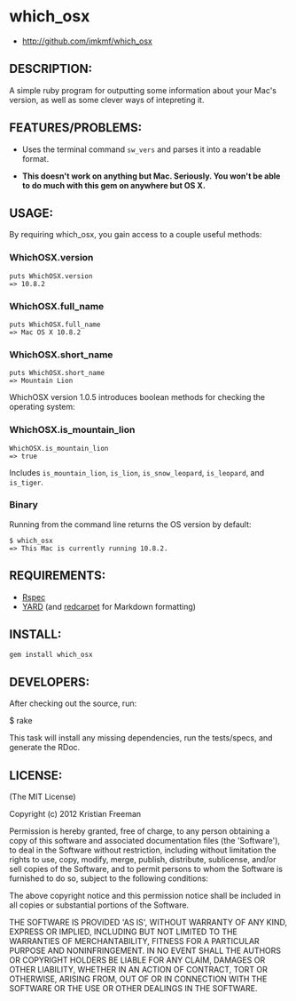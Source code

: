 # which_osx

- http://github.com/imkmf/which_osx

## DESCRIPTION:

A simple ruby program for outputting some information about your Mac's version, as well as some clever ways of intepreting it.

## FEATURES/PROBLEMS:

- Uses the terminal command `sw_vers` and parses it into a readable format.

- **This doesn't work on anything but Mac. Seriously. You won't be able to do much with this gem on anywhere but OS X.**

## USAGE:

By requiring which_osx, you gain access to a couple useful methods:

### WhichOSX.version

    puts WhichOSX.version
    => 10.8.2

### WhichOSX.full_name
    
    puts WhichOSX.full_name
    => Mac OS X 10.8.2

### WhichOSX.short_name

    puts WhichOSX.short_name
    => Mountain Lion

WhichOSX version 1.0.5 introduces boolean methods for checking the operating system:

### WhichOSX.is_mountain_lion
    
    WhichOSX.is_mountain_lion
    => true

Includes `is_mountain_lion`, `is_lion`, `is_snow_leopard`, `is_leopard`, and `is_tiger`.

### Binary

Running from the command line returns the OS version by default:

    $ which_osx   
    => This Mac is currently running 10.8.2.

## REQUIREMENTS:

- [Rspec](http://rspec.info)
- [YARD](http://yardoc.org) (and [redcarpet](http://yardoc.org) for Markdown formatting)


## INSTALL:

    gem install which_osx

## DEVELOPERS:

After checking out the source, run:

  $ rake

This task will install any missing dependencies, run the tests/specs,
and generate the RDoc.

## LICENSE:

(The MIT License)

Copyright (c) 2012 Kristian Freeman

Permission is hereby granted, free of charge, to any person obtaining
a copy of this software and associated documentation files (the
'Software'), to deal in the Software without restriction, including
without limitation the rights to use, copy, modify, merge, publish,
distribute, sublicense, and/or sell copies of the Software, and to
permit persons to whom the Software is furnished to do so, subject to
the following conditions:

The above copyright notice and this permission notice shall be
included in all copies or substantial portions of the Software.

THE SOFTWARE IS PROVIDED 'AS IS', WITHOUT WARRANTY OF ANY KIND,
EXPRESS OR IMPLIED, INCLUDING BUT NOT LIMITED TO THE WARRANTIES OF
MERCHANTABILITY, FITNESS FOR A PARTICULAR PURPOSE AND NONINFRINGEMENT.
IN NO EVENT SHALL THE AUTHORS OR COPYRIGHT HOLDERS BE LIABLE FOR ANY
CLAIM, DAMAGES OR OTHER LIABILITY, WHETHER IN AN ACTION OF CONTRACT,
TORT OR OTHERWISE, ARISING FROM, OUT OF OR IN CONNECTION WITH THE
SOFTWARE OR THE USE OR OTHER DEALINGS IN THE SOFTWARE.